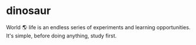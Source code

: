 # dinosaur
World 🌎 life is an endless series of experiments and learning opportunities. It's simple, before doing anything, study first.
